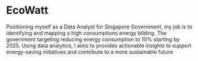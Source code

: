 # EcoWatt
Positioning myself as a Data Analyst for Singapore Government, my job is to identifying and mapping a high consumptions
energy bilding. The government targeting reducing energy consumption to 10% starting by 2025. Using data analytics, I aims
to provides actionable insights to support energy-saving initiatives and contribute to a more sustainable future
